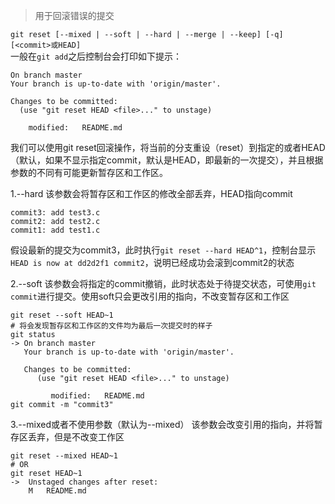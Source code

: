> 用于回滚错误的提交    

`git reset [--mixed | --soft | --hard | --merge | --keep] [-q] [<commit>或HEAD]`  
一般在`git add`之后控制台会打印如下提示： 
```
On branch master
Your branch is up-to-date with 'origin/master'.

Changes to be committed:
  (use "git reset HEAD <file>..." to unstage)

	modified:   README.md
``` 
我们可以使用git reset回滚操作，将当前的分支重设（reset）到指定的<commit>或者HEAD（默认，如果不显示指定commit，默认是HEAD，即最新的一次提交），并且根据参数的不同有可能更新暂存区和工作区。 
 
1.--hard
该参数会将暂存区和工作区的修改全部丢弃，HEAD指向commit
```
commit3: add test3.c
commit2: add test2.c
commit1: add test1.c
```  
假设最新的提交为commit3，此时执行`git reset --hard HEAD^1`，控制台显示`HEAD is now at dd2d2f1 commit2`，说明已经成功会滚到commit2的状态  

2.--soft
该参数会将指定的commit撤销，此时状态处于待提交状态，可使用`git commit`进行提交。使用soft只会更改引用的指向，不改变暂存区和工作区
```
git reset --soft HEAD~1
# 将会发现暂存区和工作区的文件均为最后一次提交时的样子
git status
-> On branch master
   Your branch is up-to-date with 'origin/master'.

   Changes to be committed:
      (use "git reset HEAD <file>..." to unstage)

	     modified:   README.md
git commit -m "commit3"
```  

3.--mixed或者不使用参数（默认为--mixed）
该参数会改变引用的指向，并将暂存区丢弃，但是不改变工作区
```
git reset --mixed HEAD~1
# OR
git reset HEAD~1
->  Unstaged changes after reset:
    M	README.md
```
